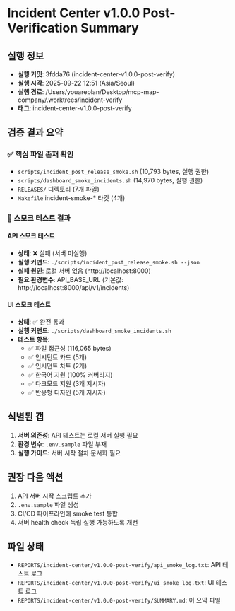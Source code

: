 # Incident Center v1.0.0 Post-Verification Summary

## 실행 정보
- **실행 커밋**: 3fdda76 (incident-center-v1.0.0-post-verify)
- **실행 시각**: 2025-09-22 12:51 (Asia/Seoul)
- **실행 경로**: /Users/youareplan/Desktop/mcp-map-company/.worktrees/incident-verify
- **태그**: incident-center-v1.0.0-post-verify

## 검증 결과 요약

### ✅ 핵심 파일 존재 확인
- `scripts/incident_post_release_smoke.sh` (10,793 bytes, 실행 권한)
- `scripts/dashboard_smoke_incidents.sh` (14,970 bytes, 실행 권한)
- `RELEASES/` 디렉토리 (7개 파일)
- `Makefile` incident-smoke-* 타깃 (4개)

### 🧪 스모크 테스트 결과

#### API 스모크 테스트
- **상태**: ❌ 실패 (서버 미실행)
- **실행 커맨드**: `./scripts/incident_post_release_smoke.sh --json`
- **실패 원인**: 로컬 서버 없음 (http://localhost:8000)
- **필요 환경변수**: API_BASE_URL (기본값: http://localhost:8000/api/v1/incidents)

#### UI 스모크 테스트
- **상태**: ✅ 완전 통과
- **실행 커맨드**: `./scripts/dashboard_smoke_incidents.sh`
- **테스트 항목**:
  - ✅ 파일 접근성 (116,065 bytes)
  - ✅ 인시던트 카드 (5개)
  - ✅ 인시던트 차트 (2개)
  - ✅ 한국어 지원 (100% 커버리지)
  - ✅ 다크모드 지원 (3개 지시자)
  - ✅ 반응형 디자인 (5개 지시자)

## 식별된 갭
1. **서버 의존성**: API 테스트는 로컬 서버 실행 필요
2. **환경 변수**: `.env.sample` 파일 부재
3. **실행 가이드**: 서버 시작 절차 문서화 필요

## 권장 다음 액션
1. API 서버 시작 스크립트 추가
2. `.env.sample` 파일 생성
3. CI/CD 파이프라인에 smoke test 통합
4. 서버 health check 독립 실행 가능하도록 개선

## 파일 상태
- `REPORTS/incident-center/v1.0.0-post-verify/api_smoke_log.txt`: API 테스트 로그
- `REPORTS/incident-center/v1.0.0-post-verify/ui_smoke_log.txt`: UI 테스트 로그
- `REPORTS/incident-center/v1.0.0-post-verify/SUMMARY.md`: 이 요약 파일